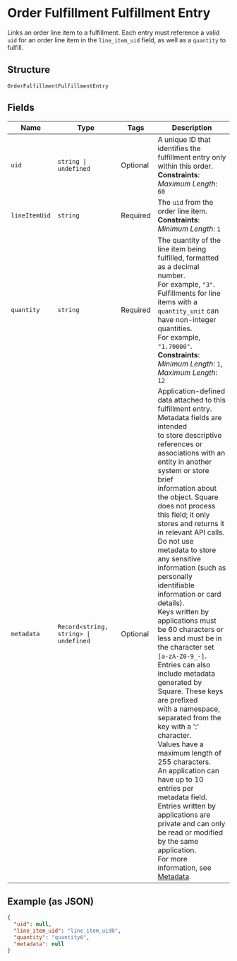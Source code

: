 
# Order Fulfillment Fulfillment Entry

Links an order line item to a fulfillment. Each entry must reference
a valid `uid` for an order line item in the `line_item_uid` field, as well as a `quantity` to
fulfill.

## Structure

`OrderFulfillmentFulfillmentEntry`

## Fields

| Name | Type | Tags | Description |
|  --- | --- | --- | --- |
| `uid` | `string \| undefined` | Optional | A unique ID that identifies the fulfillment entry only within this order.<br>**Constraints**: *Maximum Length*: `60` |
| `lineItemUid` | `string` | Required | The `uid` from the order line item.<br>**Constraints**: *Minimum Length*: `1` |
| `quantity` | `string` | Required | The quantity of the line item being fulfilled, formatted as a decimal number.<br>For example, `"3"`.<br>Fulfillments for line items with a `quantity_unit` can have non-integer quantities.<br>For example, `"1.70000"`.<br>**Constraints**: *Minimum Length*: `1`, *Maximum Length*: `12` |
| `metadata` | `Record<string, string> \| undefined` | Optional | Application-defined data attached to this fulfillment entry. Metadata fields are intended<br>to store descriptive references or associations with an entity in another system or store brief<br>information about the object. Square does not process this field; it only stores and returns it<br>in relevant API calls. Do not use metadata to store any sensitive information (such as personally<br>identifiable information or card details).<br>Keys written by applications must be 60 characters or less and must be in the character set<br>`[a-zA-Z0-9_-]`. Entries can also include metadata generated by Square. These keys are prefixed<br>with a namespace, separated from the key with a ':' character.<br>Values have a maximum length of 255 characters.<br>An application can have up to 10 entries per metadata field.<br>Entries written by applications are private and can only be read or modified by the same<br>application.<br>For more information, see [Metadata](https://developer.squareup.com/docs/build-basics/metadata). |

## Example (as JSON)

```json
{
  "uid": null,
  "line_item_uid": "line_item_uid0",
  "quantity": "quantity6",
  "metadata": null
}
```

